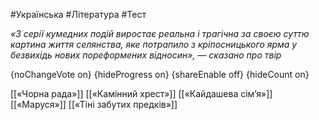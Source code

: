 #Українська #Література #Тест

*«З серії кумедних подій виростає реальна і трагічна за своєю суттю  картина життя селянства, яке потрапило з кріпосницького ярма у безвихідь  нових пореформених відносин», — сказано про твір*

{noChangeVote on}
{hideProgress on}
{shareEnable off}
{hideCount on}

[[«Чорна рада»]]
[[«Камінний хрест»]]
[[«Кайдашева сім’я»]]
[[«Маруся»]]
[[«Тіні забутих предків»]]
